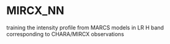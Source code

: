# MIRCX_NN
training the intensity profile from MARCS models in LR H band corresponding to CHARA/MIRCX observations
